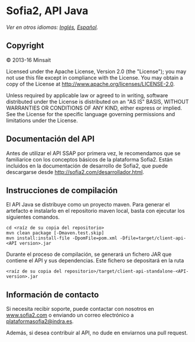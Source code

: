 # Sofia2, API Java

*Ver en otros idiomas: [Inglés](README.md), [Español](README.es.md).*

## Copyright

© 2013-16 Minsait

Licensed under the Apache License, Version 2.0 (the "License"); you may not use this file except in compliance with the License. You may obtain a copy of the License at http://www.apache.org/licenses/LICENSE-2.0.

Unless required by applicable law or agreed to in writing, software distributed under the License is distributed on an "AS IS" BASIS, WITHOUT WARRANTIES OR CONDITIONS OF ANY KIND, either express or implied. See the License for the specific language governing permissions and limitations under the License.

## Documentación del API

Antes de utilizar el API SSAP por primera vez, le recomendamos que se familiarice con los conceptos básicos de la plataforma Sofia2. Están incluidos en la
documentación de desarrollo de Sofia2, que puede descargarse desde http://sofia2.com/desarrollador.html.

## Instrucciones de compilación

El API Java se distribuye como un proyecto maven. Para generar el artefacto e instalarlo en el repositorio maven local, basta con ejecutar los
siguientes comandos.

```
cd <raíz de su copia del repositorio>
mvn clean package [-Dmaven.test.skip]
mvn install:install-file -DpomFile=pom.xml -Dfile=target/client-api-<API version>.jar
```

Durante el proceso de compilación, se generará un fichero JAR que contiene el API y sus dependencias. Este fichero se depositará en la ruta

```
<raíz de su copia del repositorio>/target/client-api-standalone-<API-version>.jar
```

## Información de contacto

Si necesita recibir soporte, puede contactar con nosotros en www.sofia2.com o enviando un correo electrónico a [plataformasofia2@indra.es](mailto:plataformasofia2@indra.es).

Además, si desea contribuir al API, no dude en enviarnos una pull request.
